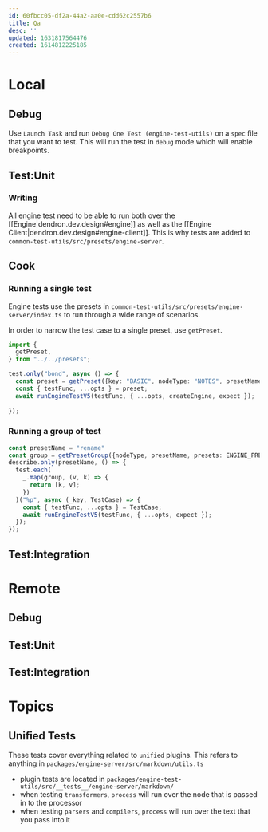 ```yaml
---
id: 60fbcc05-df2a-44a2-aa0e-cdd62c2557b6
title: Qa
desc: ''
updated: 1631817564476
created: 1614812225185
---
```


# Local

## Debug

Use `Launch Task` and run `Debug One Test (engine-test-utils)` on a `spec` file that you want to test. This will run the test in `debug` mode which will enable breakpoints. 

## Test:Unit

### Writing

All engine test need to be able to run both over the [[Engine|dendron.dev.design#engine]] as well as the [[Engine Client|dendron.dev.design#engine-client]]. 
This is why tests are added to `common-test-utils/src/presets/engine-server`.


## Cook

### Running a single test
Engine tests use the presets in `common-test-utils/src/presets/engine-server/index.ts` to run through a wide range of scenarios.

In order to narrow the test case to a single preset, use `getPreset`.

```ts
import {
  getPreset,
} from "../../presets";

test.only("bond", async () => {
  const preset = getPreset({key: "BASIC", nodeType: "NOTES", presetName: "render", presets: ENGINE_PRESETS})
  const { testFunc, ...opts } = preset;
  await runEngineTestV5(testFunc, { ...opts, createEngine, expect });
  
});
```

### Running a group of test

```ts
const presetName = "rename"
const group = getPresetGroup({nodeType, presetName, presets: ENGINE_PRESETS});
describe.only(presetName, () => {
  test.each(
    _.map(group, (v, k) => {
      return [k, v];
    })
  )("%p", async (_key, TestCase) => {
    const { testFunc, ...opts } = TestCase;
    await runEngineTestV5(testFunc, { ...opts, expect });
  });
});
```

## Test:Integration

# Remote

## Debug

## Test:Unit

## Test:Integration

# Topics

## Unified Tests
These tests cover everything related to `unified` plugins. This refers to anything in `packages/engine-server/src/markdown/utils.ts`

- plugin tests are located in `packages/engine-test-utils/src/__tests__/engine-server/markdown/`
- when testing `transformers`, `process` will run over the node that is passed in to the processor
- when testing `parsers` and `compilers`, `process` will run over the text that you pass into it 

